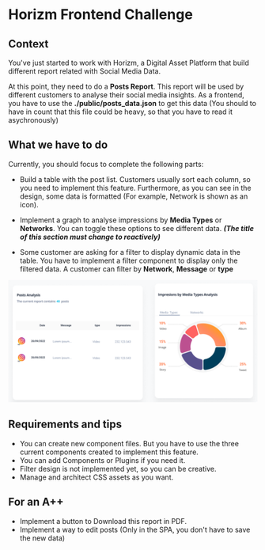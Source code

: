 # Horizm Frontend Challenge

## Context
You've just started to work with Horizm, a Digital Asset Platform that build different report related with Social Media Data.

At this point, they need to do a **Posts Report**. This report will be used by different customers to analyse their social media insights. As a frontend, you have to use the **./public/posts_data.json** to get this data (You should to have in count that this file could be heavy, so that you have to read it asychronously)

## What we have to do
Currently, you should focus to complete the following parts:
- Build a table with the post list. Customers usually sort each column, so you need to implement this feature. Furthermore, as you can see in the design, some data is formatted (For example, Network is shown as an icon).

- Implement a graph to analyse impressions by **Media Types** or **Networks**. You can toggle these options to see different data. ***(The title of this section must change to reactively)***

- Some customer are asking for a filter to display dynamic data in the table. You have to implement a filter component to display only the filtered data. A customer can filter by **Network**, **Message** or **type** 

![alt text](./readme_images/dashboard.png)

## Requirements and tips
- You can create new component files. But you have to use the three current components created to implement this feature.
- You can add Components or Plugins if you need it.
- Filter design is not implemented yet, so you can be creative.
- Manage and architect CSS assets as you want.

## For an A++
- Implement a button to Download this report in PDF.
- Implement a way to edit posts (Only in the SPA, you don't have to save the new data)